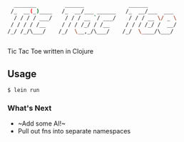 ```bash
  _______         ______              ______         
 /_  __(_)____   /_  __/___ ______   /_  __/___  ___ 
  / / / / ___/    / / / __ `/ ___/    / / / __ \/ _ \
 / / / / /__     / / / /_/ / /__     / / / /_/ /  __/
/_/ /_/\___/    /_/  \__,_/\___/    /_/  \____/\___/ 
                                                     
```

Tic Tac Toe written in Clojure

## Usage

    $ lein run

### What's Next

* ~Add some AI!~
* Pull out fns into separate namespaces


